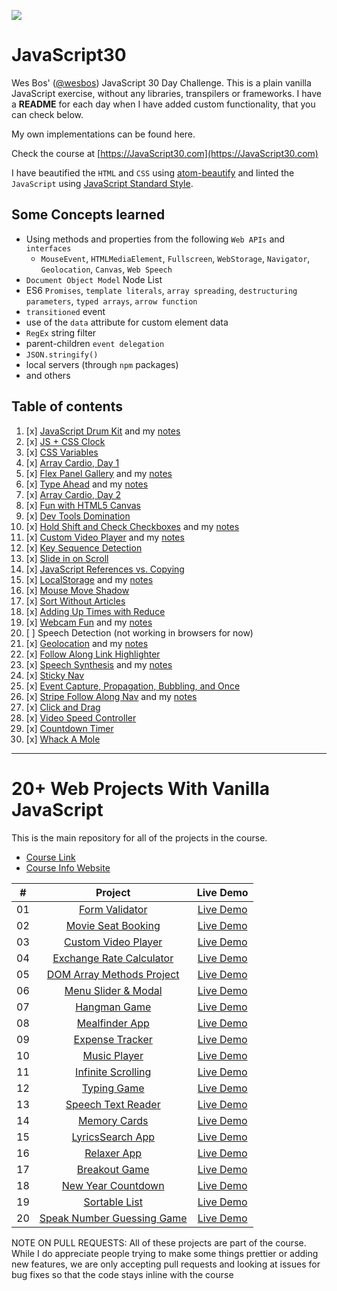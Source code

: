 ![](https://javascript30.com/images/JS3-social-share.png)

# JavaScript30

Wes Bos' ([@wesbos](https://github.com/wesbos)) JavaScript 30 Day Challenge.
This is a plain vanilla JavaScript exercise, without any libraries, transpilers
or frameworks. I have a **README** for each day when I have added custom
functionality, that you can check below.

My own implementations can be found  here.

Check the course at [https://JavaScript30.com](https://JavaScript30.com)

I have beautified the `HTML` and `CSS` using [atom-beautify](https://atom.io/packages/atom-beautify)
and linted the `JavaScript` using [JavaScript Standard Style](https://standardjs.com/).

## Some Concepts learned

- Using methods and properties from the following `Web APIs`  and `interfaces`
  - `MouseEvent`, `HTMLMediaElement`, `Fullscreen`, `WebStorage`, `Navigator`, `Geolocation`, `Canvas`, `Web Speech`
- `Document Object Model` Node List
 - ES6 `Promises`,  `template literals`, `array spreading`, `destructuring parameters`, `typed arrays`, `arrow function`
 - `transitioned` event
 - use of the `data` attribute for custom element data
- `RegEx` string filter
- parent-children `event delegation`
- `JSON.stringify()`
- local servers (through `npm` packages)
- and others

## Table of contents

1. [x] [JavaScript Drum Kit](https://vanntile.github.io/JavaScript30/01%20-%20JavaScript%20Drum%20Kit/)
    and my [notes](./01%20-%20JavaScript%20Drum%20Kit)
2. [x] [JS + CSS Clock](https://vanntile.github.io/JavaScript30/02%20-%20JS%20and%20CSS%20Clock/)
3. [x] [CSS Variables](https://vanntile.github.io/JavaScript30/03%20-%20CSS%20Variables/)
4. [x] [Array Cardio, Day 1](https://vanntile.github.io/JavaScript30/04%20-%20Array%20Cardio%20Day%201/)
5. [x] [Flex Panel Gallery](https://vanntile.github.io/JavaScript30/05%20-%20Flex%20Panel%20Gallery/)
    and my [notes](./05%20-%20Flex%20Panel%20Gallery)
6. [x] [Type Ahead](https://vanntile.github.io/JavaScript30/06%20-%20Type%20Ahead)
    and my [notes](./06%20-%20Type%20Ahead)
7. [x] [Array Cardio, Day 2](https://vanntile.github.io/JavaScript30/07%20-%20Array%20Cardio%20Day%202/)
8. [x] [Fun with HTML5 Canvas](https://vanntile.github.io/JavaScript30/08%20-%20Fun%20with%20HTML5%20Canvas)
9. [x] [Dev Tools Domination](https://vanntile.github.io/JavaScript30/09%20-%20Dev%20Tools%20Domination/)
10. [x] [Hold Shift and Check Checkboxes](https://vanntile.github.io/JavaScript30/10%20-%20Hold%20Shift%20and%20Check%20Checkboxes)
    and my [notes](./10%20-%20Hold%20Shift%20and%20Check%20Checkboxes)
11. [x] [Custom Video Player](https://vanntile.github.io/JavaScript30/11%20-%20Custom%20Video%20Player/)
    and my [notes](./11%20-%20Custom%20Video%20Player)
12. [x] [Key Sequence Detection](https://vanntile.github.io/JavaScript30/12%20-%20Key%20Sequence%20Detection)
13. [x] [Slide in on Scroll](https://vanntile.github.io/JavaScript30/13%20-%20Slide%20in%20on%20Scroll)
14. [x] [JavaScript References vs. Copying](https://vanntile.github.io/JavaScript30/14%20-%20JavaScript%20References%20VS%20Copying)
15. [x] [LocalStorage](https://vanntile.github.io/JavaScript30/15%20-%20LocalStorage)
    and my [notes](./15%20-%20LocalStorage)
16. [x] [Mouse Move Shadow](https://vanntile.github.io/JavaScript30/16%20-%20Mouse%20Move%20Shadow)
17. [x] [Sort Without Articles](https://vanntile.github.io/JavaScript30/17%20-%20Sort%20Without%20Articles)
18. [x] [Adding Up Times with Reduce](https://vanntile.github.io/JavaScript30/18%20-%20Adding%20Up%20Times%20with%20Reduce)
19. [x] [Webcam Fun](https://vanntile.github.io/JavaScript30/19%20-%20Webcam%20Fun)
    and my [notes](./19%20-%20Webcam%20Fun)
20. [ ] Speech Detection (not working in browsers for now)
21. [x] [Geolocation](https://vanntile.github.io/JavaScript30/21%20-%20Geolocation)
    and my [notes](./21%20-%20Geolocation)
22. [x] [Follow Along Link Highlighter](https://vanntile.github.io/JavaScript30/22%20-%20Follow%20Along%20Link%20Highlighter)
23. [x] [Speech Synthesis](https://vanntile.github.io/JavaScript30/23%20-%20Speech%20Synthesis)
    and my [notes](./23%20-%20Speech%20Synthesis)
24. [x] [Sticky Nav](https://vanntile.github.io/JavaScript30/24%20-%20Sticky%20Nav)
25. [x] [Event Capture, Propagation, Bubbling, and Once](https://vanntile.github.io/JavaScript30/25%20-%20Event%20Capture,%20Propagation,%20Bubbling%20and%20Once)
26. [x] [Stripe Follow Along Nav](https://vanntile.github.io/JavaScript30/26%20-%20Stripe%20Follow%20Along%20Nav)
    and my [notes](./26%20-%20Stripe%20Follow%20Along%20Nav)
27. [x] [Click and Drag](https://vanntile.github.io/JavaScript30/27%20-%20Click%20and%20Drag)
28. [x] [Video Speed Controller](https://vanntile.github.io/JavaScript30/28%20-%20Video%20Speed%20Controller)
29. [x] [Countdown Timer](https://vanntile.github.io/JavaScript30/29%20-%20Countdown%20Timer)
30. [x] [Whack A Mole](https://vanntile.github.io/JavaScript30/30%20-%20Whack%20A%20Mole)

-------

# 20+ Web Projects With Vanilla JavaScript

This is the main repository for all of the projects in the course.

- [Course Link](https://www.udemy.com/course/web-projects-with-vanilla-javascript/?referralCode=F9B7C7FED834F91ADE75)
- [Course Info Website](https://vanillawebprojects.com)

|  #  |            Project             | Live Demo |
| :-: | :----------------------------: | :-------: |
| 01  |       [Form Validator](https://github.com/bradtraversy/vanillawebprojects/tree/master/form-validator)       | [Live Demo](https://vanillawebprojects.com/projects/form-validator/)  |
| 02  |     [Movie Seat Booking](https://github.com/bradtraversy/vanillawebprojects/tree/master/movie-seat-booking)    | [Live Demo](https://vanillawebprojects.com/projects/movie-seat-booking/)  |
| 03  |    [Custom Video Player](https://github.com/bradtraversy/vanillawebprojects/tree/master/custom-video-player)     | [Live Demo](https://vanillawebprojects.com/projects/custom-video-player/)  |
| 04  |  [Exchange Rate Calculator](https://github.com/bradtraversy/vanillawebprojects/tree/master/exchange-rate)  | [Live Demo](https://vanillawebprojects.com/projects/exchange-rate/)  |
| 05  | [DOM Array Methods Project](https://github.com/bradtraversy/vanillawebprojects/tree/master/dom-array-methods)  | [Live Demo](https://vanillawebprojects.com/projects/dom-array-methods/)  |
| 06  |    [Menu Slider & Modal](https://github.com/bradtraversy/vanillawebprojects/tree/master/modal-menu-slider)    | [Live Demo](https://vanillawebprojects.com/projects/modal-menu-slider/)  |
| 07  |        [Hangman Game](https://github.com/bradtraversy/vanillawebprojects/tree/master/hangman)       | [Live Demo](https://vanillawebprojects.com/projects/hangman/)  |
| 08  |       [Mealfinder App](https://github.com/bradtraversy/vanillawebprojects/tree/master/meal-finder)      | [Live Demo](https://vanillawebprojects.com/projects/meal-finder/)  |
| 09  |      [Expense Tracker](https://github.com/bradtraversy/vanillawebprojects/tree/master/expense-tracker)       | [Live Demo](https://vanillawebprojects.com/projects/expense-tracker/)  |
| 10  |        [Music Player](https://github.com/bradtraversy/vanillawebprojects/tree/master/music-player)       | [Live Demo](https://vanillawebprojects.com/projects/music-player/)  |
| 11  |     [Infinite Scrolling](https://github.com/bradtraversy/vanillawebprojects/tree/master/infinite_scroll_blog)     | [Live Demo](https://vanillawebprojects.com/projects/infinite_scroll_blog/)  |
| 12  |        [Typing Game](https://github.com/bradtraversy/vanillawebprojects/tree/master/typing-game)     | [Live Demo](https://vanillawebprojects.com/projects/typing-game/)  |
| 13  |     [Speech Text Reader](https://github.com/bradtraversy/vanillawebprojects/tree/master/speech-text-reader)    | [Live Demo](https://vanillawebprojects.com/projects/speech-text-reader/)  |
| 14  |        [Memory Cards](https://github.com/bradtraversy/vanillawebprojects/tree/master/memory-cards)     | [Live Demo](https://vanillawebprojects.com/projects/memory-cards/)  |
| 15  |      [LyricsSearch App](https://github.com/bradtraversy/vanillawebprojects/tree/master/lyrics-search)     | [Live Demo](https://vanillawebprojects.com/projects/lyrics-search/)  |
| 16  |        [Relaxer App](https://github.com/bradtraversy/vanillawebprojects/tree/master/relaxer-app)       | [Live Demo](https://vanillawebprojects.com/projects//relaxer-app/)  |
| 17  |       [Breakout Game](https://github.com/bradtraversy/vanillawebprojects/tree/master/breakout-game)       | [Live Demo](https://vanillawebprojects.com/projects/breakout-game/)  |
| 18  |     [New Year Countdown](https://github.com/bradtraversy/vanillawebprojects/tree/master/new-year-countdown)   | [Live Demo](https://vanillawebprojects.com/projects/new-year-countdown/)  |
| 19  |       [Sortable List](https://github.com/bradtraversy/vanillawebprojects/tree/master/sortable-list)       | [Live Demo](https://vanillawebprojects.com/projects/sortable-list/)  |
| 20  | [Speak Number Guessing Game](https://github.com/bradtraversy/vanillawebprojects/tree/master/speak-number-guess) | [Live Demo](https://vanillawebprojects.com/projects/speak-number-guess/)  |


NOTE ON PULL REQUESTS: All of these projects are part of the course. While I do appreciate people trying to make some things prettier or adding new features, we are only accepting pull requests and looking at issues for bug fixes so that the code stays inline with the course
